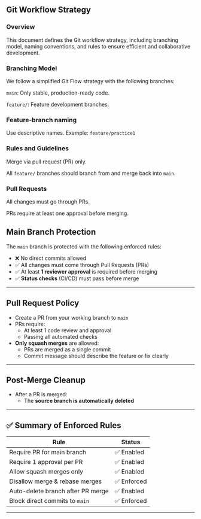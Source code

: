 ## Git Workflow Strategy

### Overview

This document defines the Git workflow strategy, including branching model, naming conventions, and rules to ensure efficient and collaborative development.

### Branching Model

We follow a simplified Git Flow strategy with the following branches:

`main`: Only stable, production-ready code.

`feature/`: Feature development branches.

### Feature-branch naming 

Use descriptive names.
Example: `feature/practice1`

### Rules and Guidelines

Merge via pull request (PR) only.

All `feature/` branches should branch from and merge back into `main`.

### Pull Requests

All changes must go through PRs.

PRs require at least one approval before merging.

## Main Branch Protection

The `main` branch is protected with the following enforced rules:

- ❌ No direct commits allowed
- ✅ All changes must come through Pull Requests (PRs)
- ✅ At least **1 reviewer approval** is required before merging
- ✅ **Status checks** (CI/CD) must pass before merge

---

##  Pull Request Policy

- Create a PR from your working branch to `main`
- PRs require:
    - At least 1 code review and approval
    - Passing all automated checks
- **Only squash merges** are allowed:
    - PRs are merged as a single commit
    - Commit message should describe the feature or fix clearly

---

##  Post-Merge Cleanup

- After a PR is merged:
    - The **source branch is automatically deleted**

---

## ✅ Summary of Enforced Rules

| Rule                                     | Status       |
|------------------------------------------|--------------|
| Require PR for main branch               | ✅ Enabled   |
| Require 1 approval per PR                | ✅ Enabled   |
| Allow squash merges only                 | ✅ Enabled   |
| Disallow merge & rebase merges           | ✅ Enforced  |
| Auto-delete branch after PR merge        | ✅ Enabled   |
| Block direct commits to `main`           | ✅ Enforced  |

---